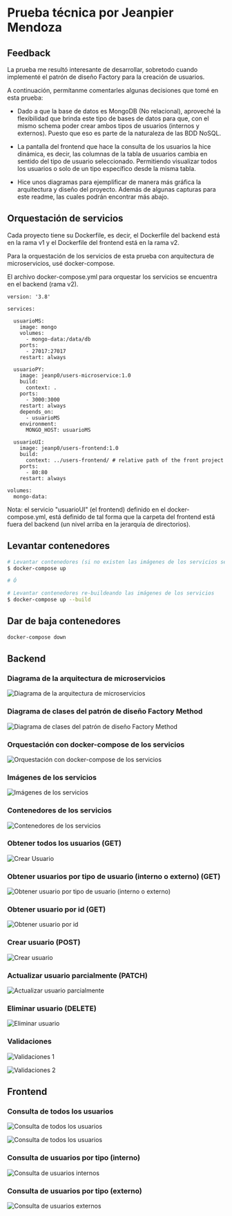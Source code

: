 # Prueba técnica por Jeanpier Mendoza

## Feedback

La prueba me resultó interesante de desarrollar, sobretodo cuando implementé el patrón de diseño Factory para la creación de usuarios.

A continuación, permítanme comentarles algunas decisiones que tomé en esta prueba:

- Dado a que la base de datos es MongoDB (No relacional), aproveché la flexibilidad que brinda este tipo de bases de datos para que, con el mismo schema poder crear ambos tipos de usuarios (internos y externos). Puesto que eso es parte de la naturaleza de las BDD NoSQL.

- La pantalla del frontend que hace la consulta de los usuarios la hice dinámica, es decir, las columnas de la tabla de usuarios cambia en sentido del tipo de usuario seleccionado. Permitiendo visualizar todos los usuarios o solo de un tipo específico desde la misma tabla.

- Hice unos diagramas para ejemplificar de manera más gráfica la arquitectura y diseño del proyecto. Además de algunas capturas para este readme, las cuales podrán encontrar más abajo.

## Orquestación de servicios

Cada proyecto tiene su Dockerfile, es decir, el Dockerfile del backend está en la rama v1 y el Dockerfile del frontend está en la rama v2.

Para la orquestación de los servicios de esta prueba con arquitectura de microservicios, usé docker-compose.

El archivo docker-compose.yml para orquestar los servicios se encuentra en el backend (rama v2).

    version: '3.8'

    services:

      usuarioMS:
        image: mongo
        volumes:
          - mongo-data:/data/db
        ports:
          - 27017:27017
        restart: always

      usuarioPY:
        image: jeanp0/users-microservice:1.0
        build:
          context: .
        ports:
          - 3000:3000
        restart: always
        depends_on:
          - usuarioMS
        environment:
          MONGO_HOST: usuarioMS

      usuarioUI:
        image: jeanp0/users-frontend:1.0
        build:
          context: ../users-frontend/ # relative path of the front project
        ports:
          - 80:80
        restart: always

    volumes:
      mongo-data:

Nota: el servicio "usuarioUI" (el frontend) definido en el docker-compose.yml, está definido de tal forma que la carpeta del frontend está fuera del backend (un nivel arriba en la jerarquía de directorios).

## Levantar contenedores

```bash
# Levantar contenedores (si no existen las imágenes de los servicios se buildean)
$ docker-compose up

# Ó

# Levantar contenedores re-buildeando las imágenes de los servicios
$ docker-compose up --build
```

## Dar de baja contenedores

```bash
docker-compose down
```

## Backend

### Diagrama de la arquitectura de microservicios

![Diagrama de la arquitectura de microservicios](https://raw.githubusercontent.com/jeanpierm/prueba-gizlo/master/captures/microservices-diagram.png)

### Diagrama de clases del patrón de diseño Factory Method

![Diagrama de clases del patrón de diseño Factory Method](https://raw.githubusercontent.com/jeanpierm/prueba-gizlo/master/captures/factory-diagram.png)

### Orquestación con docker-compose de los servicios

![Orquestación con docker-compose de los servicios](https://raw.githubusercontent.com/jeanpierm/prueba-gizlo/master/captures/microservices-running.png)

### Imágenes de los servicios

![Imágenes de los servicios](https://raw.githubusercontent.com/jeanpierm/prueba-gizlo/master/captures/microservices-images.png)

### Contenedores de los servicios

![Contenedores de los servicios](https://raw.githubusercontent.com/jeanpierm/prueba-gizlo/master/captures/microservices-containers.png)

### Obtener todos los usuarios (GET)

![Crear Usuario](https://raw.githubusercontent.com/jeanpierm/prueba-gizlo/master/captures/get-users.png)

### Obtener usuarios por tipo de usuario (interno o externo) (GET)

![Obtener usuario por tipo de usuario (interno o externo)](https://raw.githubusercontent.com/jeanpierm/prueba-gizlo/master/captures/get-users-by-type.png)

### Obtener usuario por id (GET)

![Obtener usuario por id](https://raw.githubusercontent.com/jeanpierm/prueba-gizlo/master/captures/get-user-by-id.png)

### Crear usuario (POST)

![Crear usuario](https://raw.githubusercontent.com/jeanpierm/prueba-gizlo/master/captures/create-user.png)

### Actualizar usuario parcialmente (PATCH)

![Actualizar usuario parcialmente](https://raw.githubusercontent.com/jeanpierm/prueba-gizlo/master/captures/update-user.png)

### Eliminar usuario (DELETE)

![Eliminar usuario](https://raw.githubusercontent.com/jeanpierm/prueba-gizlo/master/captures/delete-user.png)

### Validaciones

![Validaciones 1](https://raw.githubusercontent.com/jeanpierm/prueba-gizlo/master/captures/validation-1.png)

![Validaciones 2](https://raw.githubusercontent.com/jeanpierm/prueba-gizlo/master/captures/validation-2.png)

## Frontend

### Consulta de todos los usuarios

![Consulta de todos los usuarios](https://raw.githubusercontent.com/jeanpierm/prueba-gizlo/master/captures/ui-1.png)

![Consulta de todos los usuarios](https://raw.githubusercontent.com/jeanpierm/prueba-gizlo/master/captures/ui-4.png)

### Consulta de usuarios por tipo (interno)

![Consulta de usuarios internos](https://raw.githubusercontent.com/jeanpierm/prueba-gizlo/master/captures/ui-2.png)

### Consulta de usuarios por tipo (externo)

![Consulta de usuarios externos](https://raw.githubusercontent.com/jeanpierm/prueba-gizlo/master/captures/ui-3.png)
